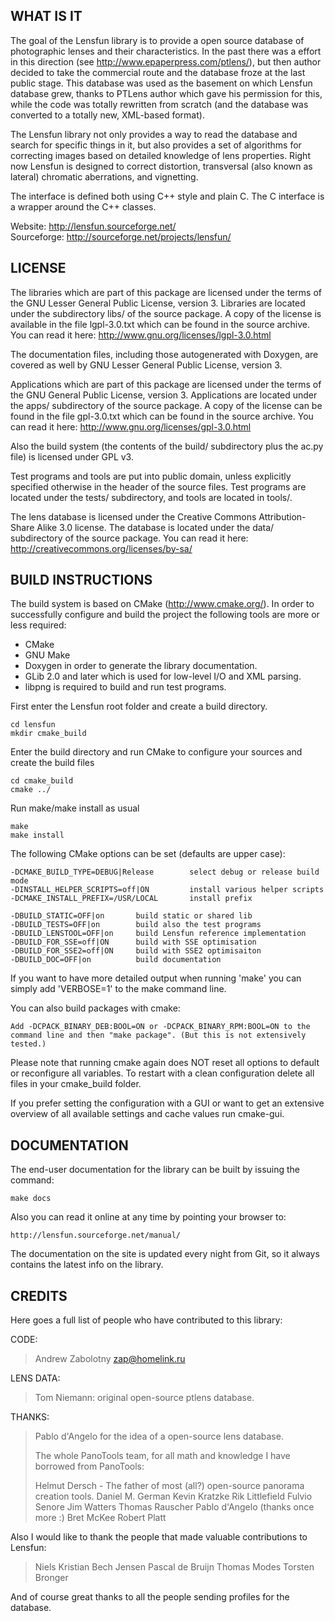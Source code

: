 WHAT IS IT
----------

The goal of the Lensfun library is to provide a open source database
of photographic lenses and their characteristics. In the past there
was a effort in this direction (see http://www.epaperpress.com/ptlens/),
but then author decided to take the commercial route and the database
froze at the last public stage. This database was used as the basement
on which Lensfun database grew, thanks to PTLens author which gave his
permission for this, while the code was totally rewritten from scratch
(and the database was converted to a totally new, XML-based format).

The Lensfun library not only provides a way to read the database
and search for specific things in it, but also provides a set of
algorithms for correcting images based on detailed knowledge of
lens properties. Right now Lensfun is designed to correct
distortion, transversal (also known as lateral) chromatic aberrations,
and vignetting.

The interface is defined both using C++ style and plain C.
The C interface is a wrapper around the C++ classes.

Website: http://lensfun.sourceforge.net/  
Sourceforge: http://sourceforge.net/projects/lensfun/  


LICENSE
-------

The libraries which are part of this package are licensed under the terms
of the GNU Lesser General Public License, version 3. Libraries are located
under the subdirectory libs/ of the source package. A copy of the license
is available in the file lgpl-3.0.txt which can be found in the source
archive. You can read it here: http://www.gnu.org/licenses/lgpl-3.0.html

The documentation files, including those autogenerated with Doxygen,
are covered as well by GNU Lesser General Public License, version 3.

Applications which are part of this package are licensed under the terms
of the GNU General Public License, version 3. Applications are located
under the apps/ subdirectory of the source package. A copy of the license
can be found in the file gpl-3.0.txt which can be found in the source
archive. You can read it here: http://www.gnu.org/licenses/gpl-3.0.html

Also the build system (the contents of the build/ subdirectory plus the
ac.py file) is licensed under GPL v3.

Test programs and tools are put into public domain, unless explicitly
specified otherwise in the header of the source files. Test programs
are located under the tests/ subdirectory, and tools are located in tools/.

The lens database is licensed under the Creative Commons Attribution-Share
Alike 3.0 license. The database is located under the data/ subdirectory
of the source package. You can read it here:
http://creativecommons.org/licenses/by-sa/


BUILD INSTRUCTIONS
------------------

The build system is based on CMake (http://www.cmake.org/). In order to 
successfully configure and build the project the following tools are more 
or less required:

 - CMake 
 - GNU Make 
 - Doxygen in order to generate the library documentation.
 - GLib 2.0 and later which is used for low-level I/O and XML parsing.
 - libpng is required to build and run test programs.

First enter the Lensfun root folder and create a build directory.

    cd lensfun
    mkdir cmake_build

Enter the build directory and run CMake to configure your sources and create 
the build files

    cd cmake_build
    cmake ../
    
Run make/make install as usual
    
    make
    make install

The following CMake options can be set (defaults are upper case):

    -DCMAKE_BUILD_TYPE=DEBUG|Release        select debug or release build mode
    -DINSTALL_HELPER_SCRIPTS=off|ON         install various helper scripts
    -DCMAKE_INSTALL_PREFIX=/USR/LOCAL       install prefix 

    -DBUILD_STATIC=OFF|on       build static or shared lib
    -DBUILD_TESTS=OFF|on        build also the test programs
    -DBUILD_LENSTOOL=OFF|on     build Lensfun reference implementation
    -DBUILD_FOR_SSE=off|ON      build with SSE optimisation
    -DBUILD_FOR_SSE2=off|ON     build with SSE2 optimisaiton
    -DBUILD_DOC=OFF|on          build documentation

If you want to have more detailed output when running 'make' you can simply add 
'VERBOSE=1' to the make command line.

You can also build packages with cmake:

    Add -DCPACK_BINARY_DEB:BOOL=ON or -DCPACK_BINARY_RPM:BOOL=ON to the
    command line and then "make package". (But this is not extensively tested.)

Please note that running cmake again does NOT reset all options to default or 
reconfigure all variables. To restart with a clean configuration delete all files
in your cmake_build folder.

If you prefer setting the configuration with a GUI or want to get an extensive 
overview of all available settings and cache values run cmake-gui.


DOCUMENTATION
-------------

The end-user documentation for the library can be built by issuing the
command:

    make docs

Also you can read it online at any time by pointing your browser to:

	http://lensfun.sourceforge.net/manual/

The documentation on the site is updated every night from Git, so it always
contains the latest info on the library.


CREDITS
-------

Here goes a full list of people who have contributed to this library:

CODE:
  > Andrew Zabolotny <zap@homelink.ru>
 
LENS DATA:
  > Tom Niemann: original open-source ptlens database.

THANKS:
  > Pablo d'Angelo for the idea of a open-source lens database.
  > 
  > The whole PanoTools team, for all math and knowledge I have borrowed from PanoTools:
  > 
  > Helmut Dersch - The father of most (all?) open-source panorama creation tools.
  > Daniel M. German
  > Kevin Kratzke
  > Rik Littlefield
  > Fulvio Senore
  > Jim Watters
  > Thomas Rauscher
  > Pablo d'Angelo (thanks once more :)
  > Bret McKee
  > Robert Platt

Also I would like to thank the people that made valuable contributions to Lensfun:
  > Niels Kristian Bech Jensen
  > Pascal de Bruijn
  > Thomas Modes
  > Torsten Bronger

And of course great thanks to all the people sending profiles for the database. 

